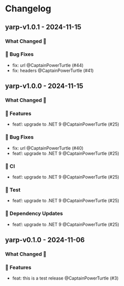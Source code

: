 # Changelog

## yarp-v1.0.1 - 2024-11-15

### What Changed 👀

### 🐛 Bug Fixes

- fix: url @CaptainPowerTurtle (#44)
- fix: headers @CaptainPowerTurtle (#41)

## yarp-v1.0.0 - 2024-11-15

### What Changed 👀

### 🚀 Features

- feat!: upgrade to .NET 9 @CaptainPowerTurtle (#25)

### 🐛 Bug Fixes

- fix: url @CaptainPowerTurtle (#40)
- feat!: upgrade to .NET 9 @CaptainPowerTurtle (#25)

### 👷 CI

- feat!: upgrade to .NET 9 @CaptainPowerTurtle (#25)

### 🧪 Test

- feat!: upgrade to .NET 9 @CaptainPowerTurtle (#25)

### 🧩 Dependency Updates

- feat!: upgrade to .NET 9 @CaptainPowerTurtle (#25)

## yarp-v0.1.0 - 2024-11-06

### What Changed 👀

### 🚀 Features

- feat: this is a test release @CaptainPowerTurtle (#3)

